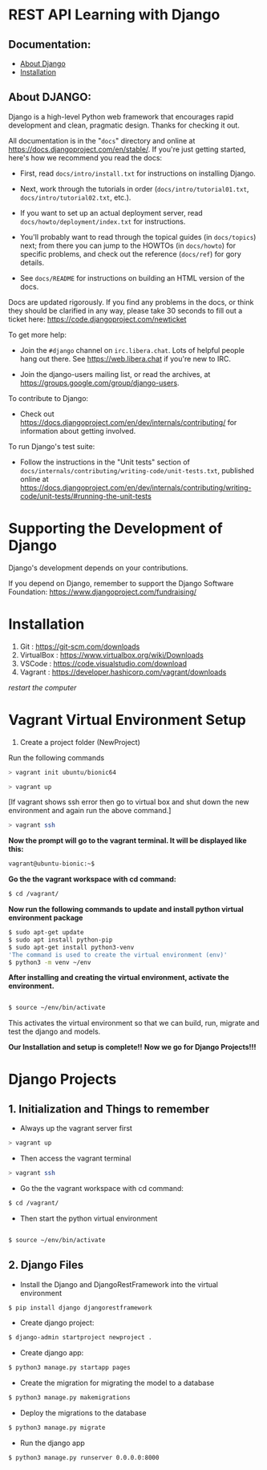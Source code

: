 # REST API Learning with Django

## Documentation:

* [About Django](#about-django)
* [Installation](#installation)
## About DJANGO:

Django is a high-level Python web framework that encourages rapid development
and clean, pragmatic design. Thanks for checking it out.

All documentation is in the "``docs``" directory and online at
https://docs.djangoproject.com/en/stable/. If you're just getting started,
here's how we recommend you read the docs:

* First, read ``docs/intro/install.txt`` for instructions on installing Django.

* Next, work through the tutorials in order (``docs/intro/tutorial01.txt``,
  ``docs/intro/tutorial02.txt``, etc.).

* If you want to set up an actual deployment server, read
  ``docs/howto/deployment/index.txt`` for instructions.

* You'll probably want to read through the topical guides (in ``docs/topics``)
  next; from there you can jump to the HOWTOs (in ``docs/howto``) for specific
  problems, and check out the reference (``docs/ref``) for gory details.

* See ``docs/README`` for instructions on building an HTML version of the docs.

Docs are updated rigorously. If you find any problems in the docs, or think
they should be clarified in any way, please take 30 seconds to fill out a
ticket here: https://code.djangoproject.com/newticket

To get more help:

* Join the ``#django`` channel on ``irc.libera.chat``. Lots of helpful people
  hang out there. See https://web.libera.chat if you're new to IRC.

* Join the django-users mailing list, or read the archives, at
  https://groups.google.com/group/django-users.

To contribute to Django:

* Check out https://docs.djangoproject.com/en/dev/internals/contributing/ for
  information about getting involved.

To run Django's test suite:

* Follow the instructions in the "Unit tests" section of
  ``docs/internals/contributing/writing-code/unit-tests.txt``, published online at
  https://docs.djangoproject.com/en/dev/internals/contributing/writing-code/unit-tests/#running-the-unit-tests

Supporting the Development of Django
====================================

Django's development depends on your contributions. 

If you depend on Django, remember to support the Django Software Foundation: https://www.djangoproject.com/fundraising/

# Installation

1. Git : https://git-scm.com/downloads
2. VirtualBox : https://www.virtualbox.org/wiki/Downloads
3. VSCode : https://code.visualstudio.com/download
4. Vagrant : https://developer.hashicorp.com/vagrant/downloads

*restart the computer*

# Vagrant Virtual Environment Setup

1. Create a project folder (NewProject)

Run the following commands

```bash
> vagrant init ubuntu/bionic64
```

```bash
> vagrant up
```

[If vagrant shows ssh error then go to virtual box and shut down the new environment and again run the above command.]

```bash
> vagrant ssh
```

**Now the prompt will go to the vagrant terminal. It will be displayed like this:**

```bash
vagrant@ubuntu-bionic:~$ 

```

**Go the the vagrant workspace with cd command:**

```bash
$ cd /vagrant/
```

**Now run the following commands to update and install python virtual environment package**

```bash
$ sudo apt-get update
$ sudo apt install python-pip
$ sudo apt-get install python3-venv
'The command is used to create the virtual environment (env)'
$ python3 -m venv ~/env
```

**After installing and creating the virtual environment, activate the environment.**

```bash

$ source ~/env/bin/activate

```

This activates the virtual environment so that we can build, run, migrate and test the django and models.


**Our Installation and setup is complete!!**
**Now we go for Django Projects!!!**

# Django Projects

## 1. Initialization and Things to remember

- Always up the vagrant server first

```bash
> vagrant up
```

- Then access the vagrant terminal

```bash
> vagrant ssh
```

- Go the the vagrant workspace with cd command:

```bash
$ cd /vagrant/
```

- Then start the python virtual environment

```bash

$ source ~/env/bin/activate

```

## 2. Django Files

- Install the Django and DjangoRestFramework into the virtual environment

```bash
$ pip install django djangorestframework
```

- Create django project:
```bash
$ django-admin startproject newproject .
```

- Create django app:
```bash
$ python3 manage.py startapp pages 
```

- Create the migration for migrating the model to a database
```bash
$ python3 manage.py makemigrations
```

- Deploy the migrations to the database
```bash
$ python3 manage.py migrate
```

- Run the django app
```bash
$ python3 manage.py runserver 0.0.0.0:8000
```

